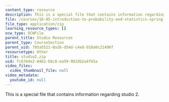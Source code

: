 ```yaml
---
content_type: resource
description: This is a special file that contains information regarding studio 2.
file: /courses/18-05-introduction-to-probability-and-statistics-spring-2014/fc676de28462bbc0ea59982db2a4f65a_studio2.zip
file_type: application/zip
learning_resource_types: []
ocw_type: OCWFile
parent_title: Studio Resources
parent_type: CourseSection
parent_uid: 795a5521-0a16-d54d-c4e8-910a0c21496f
resourcetype: Other
title: studio2.zip
uid: fc676de2-8462-bbc0-ea59-982db2a4f65a
video_files:
  video_thumbnail_file: null
video_metadata:
  youtube_id: null
---
```

This is a special file that contains information regarding studio 2.

